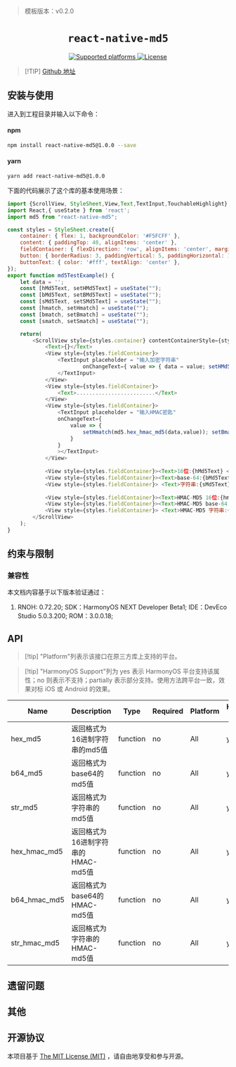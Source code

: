 > 模板版本：v0.2.0

<p align="center">
  <h1 align="center"> <code>react-native-md5</code> </h1>
</p>
<p align="center">
    <a href="https://github.com/kmend/react-native-md5">
        <img src="https://img.shields.io/badge/platforms-android%20|%20ios%20|%20harmony%20-lightgrey.svg" alt="Supported platforms" />
    </a>
    <a href="https://github.com/kmend/react-native-md5/blob/master/README.md">
        <img src="https://img.shields.io/badge/license-MIT-green.svg" alt="License" />
        <!-- <img src="https://img.shields.io/badge/license-Apache-blue.svg" alt="License" /> -->
    </a>
</p>

> [!TIP] [Github 地址](https://github.com/kmend/react-native-md5)

## 安装与使用

进入到工程目录并输入以下命令：

<!-- tabs:start -->

#### **npm**

```bash
npm install react-native-md5@1.0.0 --save
```

#### **yarn**

```bash
yarn add react-native-md5@1.0.0 
```

<!-- tabs:end -->

下面的代码展示了这个库的基本使用场景：

```js
import {ScrollView, StyleSheet,View,Text,TextInput,TouchableHighlight} from 'react-native';
import React,{ useState } from 'react';
import md5 from "react-native-md5";

const styles = StyleSheet.create({
    container: { flex: 1, backgroundColor: '#F5FCFF' },
    content: { paddingTop: 40, alignItems: 'center' },
    fieldContainer: { flexDirection: 'row', alignItems: 'center', marginBottom: 10 },
    button: { borderRadius: 3, paddingVertical: 5, paddingHorizontal: 10, backgroundColor: 'green', marginBottom: 10 },
    buttonText: { color: '#fff', textAlign: 'center' },
});
export function md5TestExample() {
	let data = '';
    const [hMd5Text, setHMd5Text] = useState("");
    const [bMd5Text, setBMd5Text] = useState("");
    const [sMd5Text, setSMd5Text] = useState("");
    const [hmatch, setHmatch] = useState("");
    const [bmatch, setBmatch] = useState("");
    const [smatch, setSmatch] = useState("");

    return(
        <ScrollView style={styles.container} contentContainerStyle={styles.content}>
            <Text>{}</Text>
            <View style={styles.fieldContainer}>
                <TextInput placeholder = "输入加密字符串" 
                        onChangeText={ value => { data = value; setHMd5Text(md5.hex_md5(value)); setBMd5Text(md5.b64_md5(value)); setSMd5Text(md5.str_md5(value)); }}>
                </TextInput>
            </View>
            <View style={styles.fieldContainer}>
                <Text>.........................</Text>
            </View>
            <View style={styles.fieldContainer}>
                <TextInput placeholder = "输入HMAC密匙"
                onChangeText={
                    value => { 
                        setHmatch(md5.hex_hmac_md5(data,value)); setBmatch(md5.b64_hmac_md5(data,value)); setSmatch(md5.str_hmac_md5(data,value)); 
                    }
                } 
                ></TextInput>
            </View>
            
            <View style={styles.fieldContainer}><Text>16位:{hMd5Text} </Text></View>
            <View style={styles.fieldContainer}><Text>base-64:{bMd5Text} </Text></View>
            <View style={styles.fieldContainer}> <Text>字符串:{sMd5Text} </Text></View>
            
            <View style={styles.fieldContainer}><Text>HMAC-MD5 16位:{hmatch} </Text></View>
            <View style={styles.fieldContainer}><Text>HMAC-MD5 base-64:{bmatch} </Text></View>
            <View style={styles.fieldContainer}> <Text>HMAC-MD5 字符串:{smatch} </Text></View>
        </ScrollView>
    );
}
```


## 约束与限制

### 兼容性

本文档内容基于以下版本验证通过：

1. RNOH: 0.72.20; SDK：HarmonyOS NEXT Developer Beta1; IDE：DevEco Studio 5.0.3.200; ROM：3.0.0.18;

## API

> [!tip] "Platform"列表示该接口在原三方库上支持的平台。

> [!tip] "HarmonyOS Support"列为 yes 表示 HarmonyOS 平台支持该属性；no 则表示不支持；partially 表示部分支持。使用方法跨平台一致，效果对标 iOS 或 Android 的效果。

| Name | Description | Type | Required | Platform | HarmonyOS Support  |
| ---- | ----------- | ---- | -------- | -------- | ------------------ |
| hex_md5    |  返回格式为16进制字符串的md5值   | function | no       | All      | yes               |
| b64_md5           |   返回格式为base64的md5值  | function | no       | All      | yes               |
| str_md5 |   返回格式为字符串的md5值    | function | no       | All      | yes               |
| hex_hmac_md5        |   返回格式为16进制字符串的HMAC-md5值   | function | no       | All      | yes               |
| b64_hmac_md5        |   返回格式为base64的HMAC-md5值   | function | no       | All      | yes               |
| str_hmac_md5        |    返回格式为字符串的HMAC-md5值  | function | no       | All      | yes               |


## 遗留问题

## 其他

## 开源协议

本项目基于 [The MIT License (MIT)](https://github.com/kmend/react-native-md5/blob/master/README.md) ，请自由地享受和参与开源。
